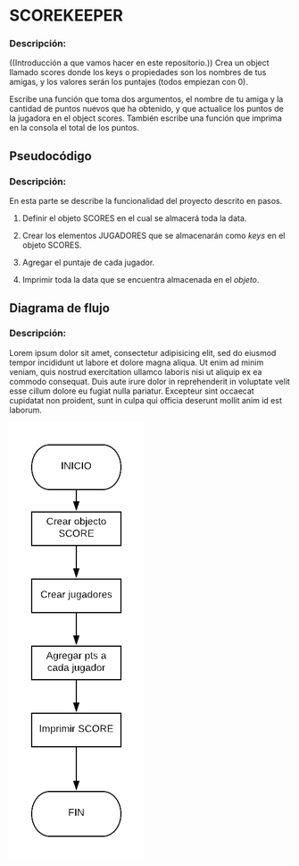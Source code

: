 # SCOREKEEPER

### Descripción:

((Introducción a que vamos hacer en este repositorio.)) Crea un object llamado scores donde los keys o propiedades son los nombres de tus amigas, y los valores serán los puntajes (todos empiezan con 0).

Escribe una función que toma dos argumentos, el nombre de tu amiga y la cantidad de puntos nuevos que ha obtenido, y que actualice los puntos de la jugadora en el object scores. También escribe una función que imprima en la consola el total de los puntos.

## Pseudocódigo
### Descripción:
En esta parte se describe la funcionalidad del proyecto descrito en pasos.

1. Definir el objeto SCORES en el cual se almacerá toda la data.

2. Crear los elementos JUGADORES que se almacenarán como *keys* en el objeto SCORES.

3. Agregar el puntaje de cada jugador.

4. Imprimir toda la data que se encuentra almacenada en el *objeto*.


## Diagrama de flujo

### Descripción:

Lorem ipsum dolor sit amet, consectetur adipisicing elit, sed do eiusmod tempor incididunt ut labore et dolore magna aliqua. Ut enim ad minim veniam, quis nostrud exercitation ullamco laboris nisi ut aliquip ex ea commodo consequat. Duis aute irure dolor in reprehenderit in voluptate velit esse cillum dolore eu fugiat nulla pariatur. Excepteur sint occaecat cupidatat non proident, sunt in culpa qui officia deserunt mollit anim id est laborum.

![Diagrama de flujo del problema SCOREKEEPER](assets/images/diagrama-flujo-scorekeeper.png)
